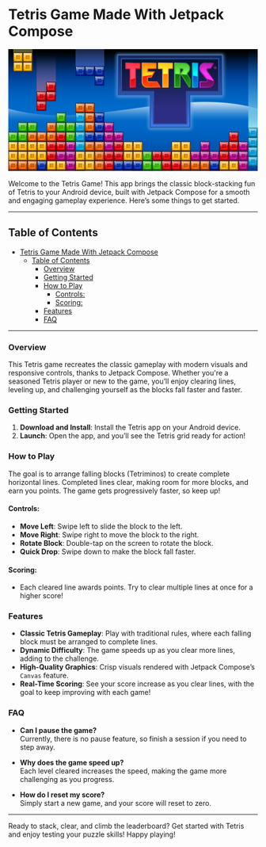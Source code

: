 # Tetris Game Made With Jetpack Compose

<img src="images/tetris.png" >

Welcome to the Tetris Game! This app brings the classic block-stacking fun of Tetris to your Android device, built with Jetpack Compose for a smooth and engaging gameplay experience. Here’s some things to get started.

---

## Table of Contents

- [Tetris Game Made With Jetpack Compose](#tetris-game-made-with-jetpack-compose)
  - [Table of Contents](#table-of-contents)
    - [Overview](#overview)
    - [Getting Started](#getting-started)
    - [How to Play](#how-to-play)
      - [Controls:](#controls)
      - [Scoring:](#scoring)
    - [Features](#features)
    - [FAQ](#faq)

---

### Overview

This Tetris game recreates the classic gameplay with modern visuals and responsive controls, thanks to Jetpack Compose. Whether you're a seasoned Tetris player or new to the game, you’ll enjoy clearing lines, leveling up, and challenging yourself as the blocks fall faster and faster.

### Getting Started

1. **Download and Install**: Install the Tetris app on your Android device.
2. **Launch**: Open the app, and you’ll see the Tetris grid ready for action!

### How to Play

The goal is to arrange falling blocks (Tetriminos) to create complete horizontal lines. Completed lines clear, making room for more blocks, and earn you points. The game gets progressively faster, so keep up!

#### Controls:
- **Move Left**: Swipe left to slide the block to the left.
- **Move Right**: Swipe right to move the block to the right.
- **Rotate Block**: Double-tap on the screen to rotate the block.
- **Quick Drop**: Swipe down to make the block fall faster.

#### Scoring:
- Each cleared line awards points. Try to clear multiple lines at once for a higher score!

### Features

- **Classic Tetris Gameplay**: Play with traditional rules, where each falling block must be arranged to complete lines.
- **Dynamic Difficulty**: The game speeds up as you clear more lines, adding to the challenge.
- **High-Quality Graphics**: Crisp visuals rendered with Jetpack Compose’s `Canvas` feature.
- **Real-Time Scoring**: See your score increase as you clear lines, with the goal to keep improving with each game!

### FAQ

- **Can I pause the game?**  
  Currently, there is no pause feature, so finish a session if you need to step away.

- **Why does the game speed up?**  
  Each level cleared increases the speed, making the game more challenging as you progress.

- **How do I reset my score?**  
  Simply start a new game, and your score will reset to zero.

---

Ready to stack, clear, and climb the leaderboard? Get started with Tetris and enjoy testing your puzzle skills! Happy playing!
